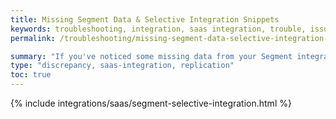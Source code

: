 ```yaml
---
title: Missing Segment Data & Selective Integration Snippets
keywords: troubleshooting, integration, saas integration, trouble, issue, help, error, data discrepancy, missing data, segment, segment discrepancy
permalink: /troubleshooting/missing-segment-data-selective-integration-snippet

summary: "If you've noticed some missing data from your Segment integration, the culprit might be the selective integration snippet on your website."
type: "discrepancy, saas-integration, replication"
toc: true
---
```


{% include integrations/saas/segment-selective-integration.html %}